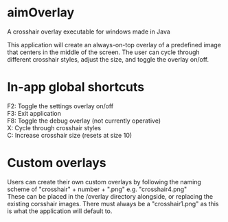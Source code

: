 # aimOverlay  
  
A crosshair overlay executable for windows made in Java

This application will create an always-on-top overlay of a predefined image that centers in the middle of the screen. The user can cycle through different crosshair styles, adjust the size, and toggle the overlay on/off.

# In-app global shortcuts

F2: Toggle the settings overlay on/off  
F3: Exit application  
F8: Toggle the debug overlay (not currently operative)  
X: Cycle through crosshair styles  
C: Increase crosshair size (resets at size 10)  

# Custom overlays

Users can create their own custom overlays by following the naming scheme of "crosshair" + number + ".png" e.g. "crosshair4.png"  
These can be placed in the /overlay directory alongside, 
or replacing the existing corsshair images. 
There must always be a "crosshair1.png" as this is what the application will default to.
